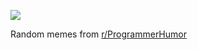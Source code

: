 ![](https://preview.redd.it/9d930e879tve1.png?width=640&crop=smart&auto=webp&s=401a08e90683cdffdc04e5d932f525d428a5b7cb)

 Random memes from [r/ProgrammerHumor](https://www.reddit.com/r/ProgrammerHumor/)
